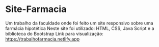 # Site-Farmacia
Um trabalho da faculdade onde foi feito um site responsivo sobre uma farmácia hipotética
Neste site foi utilizado: HTML, CSS, Java Script e a biblioteca do Bootstrap
Link para visualização: https://trabalhofarmacia.netlify.app 
